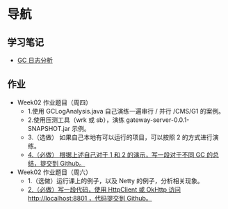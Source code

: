 # 导航
## 学习笔记
* [GC 日志分析](https://github.com/lizeteng/JAVA-000/blob/main/Week_02/GC%20%E6%97%A5%E5%BF%97%E5%88%86%E6%9E%90.md)
## 作业
* Week02 作业题目（周四）
	* 1.使用 GCLogAnalysis.java 自己演练一遍串行 / 并行 /CMS/G1 的案例。
	* 2.使用压测工具（wrk 或 sb），演练 gateway-server-0.0.1-SNAPSHOT.jar 示例。
	* 3.（选做） 如果自己本地有可以运行的项目，可以按照 2 的方式进行演练。
	* [4.（必做） 根据上述自己对于 1 和 2 的演示，写一段对于不同 GC 的总结，提交到 Github。](https://github.com/lizeteng/JAVA-000/blob/main/Week_02/GC%20%E6%80%BB%E7%BB%93.md)
* Week02 作业题目（周六）
	* 1.（选做）运行课上的例子，以及 Netty 的例子，分析相关现象。
	* [2.（必做）写一段代码，使用 HttpClient 或 OkHttp 访问 http://localhost:8801 ，代码提交到 Github。](
https://github.com/lizeteng/JAVA-000/tree/main/Week_02/http-client)
